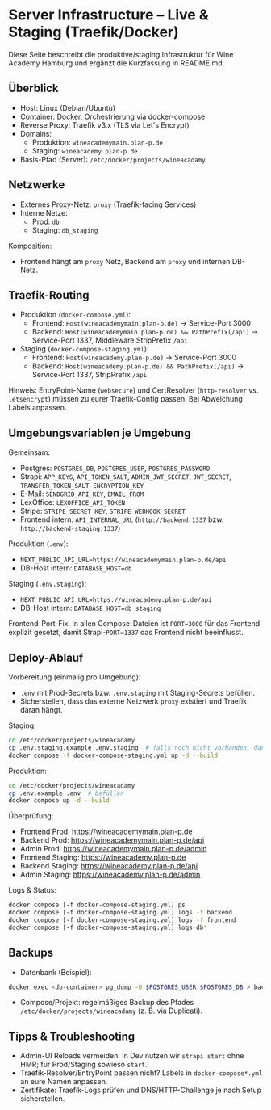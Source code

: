 # Server Infrastructure – Live & Staging (Traefik/Docker)

Diese Seite beschreibt die produktive/staging Infrastruktur für Wine Academy Hamburg und ergänzt die Kurzfassung in README.md.

## Überblick

- Host: Linux (Debian/Ubuntu)
- Container: Docker, Orchestrierung via docker-compose
- Reverse Proxy: Traefik v3.x (TLS via Let's Encrypt)
- Domains:
  - Produktion: `wineacademymain.plan-p.de`
  - Staging: `wineacademy.plan-p.de`
- Basis-Pfad (Server): `/etc/docker/projects/wineacadamy`

## Netzwerke

- Externes Proxy-Netz: `proxy` (Traefik-facing Services)
- Interne Netze:
  - Prod: `db`
  - Staging: `db_staging`

Komposition:
- Frontend hängt am `proxy` Netz, Backend am `proxy` und internen DB-Netz.

## Traefik-Routing

- Produktion (`docker-compose.yml`):
  - Frontend: `Host(wineacademymain.plan-p.de)` → Service-Port 3000
  - Backend: `Host(wineacademymain.plan-p.de) && PathPrefix(/api)` → Service-Port 1337, Middleware StripPrefix `/api`
- Staging (`docker-compose-staging.yml`):
  - Frontend: `Host(wineacademy.plan-p.de)` → Service-Port 3000
  - Backend: `Host(wineacademy.plan-p.de) && PathPrefix(/api)` → Service-Port 1337, StripPrefix `/api`

Hinweis: EntryPoint-Name (`websecure`) und CertResolver (`http-resolver` vs. `letsencrypt`) müssen zu eurer Traefik-Config passen. Bei Abweichung Labels anpassen.

## Umgebungsvariablen je Umgebung

Gemeinsam:
- Postgres: `POSTGRES_DB`, `POSTGRES_USER`, `POSTGRES_PASSWORD`
- Strapi: `APP_KEYS`, `API_TOKEN_SALT`, `ADMIN_JWT_SECRET`, `JWT_SECRET`, `TRANSFER_TOKEN_SALT`, `ENCRYPTION_KEY`
- E-Mail: `SENDGRID_API_KEY`, `EMAIL_FROM`
- LexOffice: `LEXOFFICE_API_TOKEN`
- Stripe: `STRIPE_SECRET_KEY`, `STRIPE_WEBHOOK_SECRET`
- Frontend intern: `API_INTERNAL_URL` (`http://backend:1337` bzw. `http://backend-staging:1337`)

Produktion (`.env`):
- `NEXT_PUBLIC_API_URL=https://wineacademymain.plan-p.de/api`
- DB-Host intern: `DATABASE_HOST=db`

Staging (`.env.staging`):
- `NEXT_PUBLIC_API_URL=https://wineacademy.plan-p.de/api`
- DB-Host intern: `DATABASE_HOST=db_staging`

Frontend-Port-Fix: In allen Compose-Dateien ist `PORT=3000` für das Frontend explizit gesetzt, damit Strapi-`PORT=1337` das Frontend nicht beeinflusst.

## Deploy-Ablauf

Vorbereitung (einmalig pro Umgebung):
- `.env` mit Prod-Secrets bzw. `.env.staging` mit Staging-Secrets befüllen.
- Sicherstellen, dass das externe Netzwerk `proxy` existiert und Traefik daran hängt.

Staging:
```bash
cd /etc/docker/projects/wineacadamy
cp .env.staging.example .env.staging  # falls noch nicht vorhanden, dann befüllen
docker compose -f docker-compose-staging.yml up -d --build
```

Produktion:
```bash
cd /etc/docker/projects/wineacadamy
cp .env.example .env  # befüllen
docker compose up -d --build
```

Überprüfung:
- Frontend Prod: https://wineacademymain.plan-p.de
- Backend Prod: https://wineacademymain.plan-p.de/api
- Admin Prod: https://wineacademymain.plan-p.de/admin
- Frontend Staging: https://wineacademy.plan-p.de
- Backend Staging: https://wineacademy.plan-p.de/api
- Admin Staging: https://wineacademy.plan-p.de/admin

Logs & Status:
```bash
docker compose [-f docker-compose-staging.yml] ps
docker compose [-f docker-compose-staging.yml] logs -f backend
docker compose [-f docker-compose-staging.yml] logs -f frontend
docker compose [-f docker-compose-staging.yml] logs db*
```

## Backups

- Datenbank (Beispiel):
```bash
docker exec <db-container> pg_dump -U $POSTGRES_USER $POSTGRES_DB > backup.sql
```
- Compose/Projekt: regelmäßiges Backup des Pfades `/etc/docker/projects/wineacadamy` (z. B. via Duplicati).

## Tipps & Troubleshooting

- Admin-UI Reloads vermeiden: In Dev nutzen wir `strapi start` ohne HMR; für Prod/Staging sowieso `start`.
- Traefik-Resolver/EntryPoint passen nicht? Labels in `docker-compose*.yml` an eure Namen anpassen.
- Zertifikate: Traefik-Logs prüfen und DNS/HTTP-Challenge je nach Setup sicherstellen.
